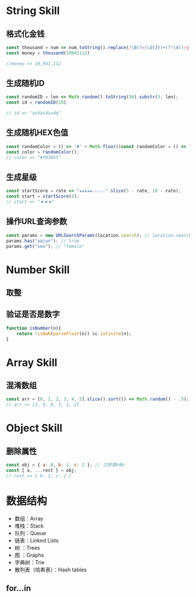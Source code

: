 # String Skill
 
## 格式化金钱
```javascript
const thousand = num => num.toString().replace(/\B(?=(\d{3})+(?!\d))/g, '');
const money = thousand(19941112)

//money => 19,941,112
```

## 生成随机ID
```javascript
const randomID = len => Math.random().toString(36).substr(3, len);
const id = randomID(10)

// id => "asdasdasdq"
```

## 生成随机HEX色值
```javascript	
const randomColor = () => '#' + Math.floor()const randomColor = () => "#" + Math.floor(Math.random() * 0xffffff).toString(16).padEnd(6, "0");
const color = randomColor();
// color => "#f03665"
```

## 生成星级
```javascript
const startScore = rate => "★★★★★☆☆☆☆☆".slice(5 - rate, 10 - rate);
const start = startScore(3);
// start => "★★★"
```

## 操作URL查询参数
```javascript	
const params = new URLSearchParams(location.search); // location.search = "?name=yajun&sex=female"
params.has("yajun"); // true
params.get("sex"); // "female"
```

# Number Skill

## 取整


## 验证是否是数字
```javascript
function isNumber(n){
    return !isNaN(parseFloat(n)) && isFinite(n);
}
```
# Array Skill

## 混淆数组

```javascript
const arr = [0, 1, 2, 3, 4, 5].slice().sort(() => Math.random() - .5); // 0-1 => -0.5-+0.5
// arr => [3, 4, 0, 5, 1, 2]
```


# Object Skill

## 删除属性
```javascript
const obj = { a: 0, b: 1, c: 2 }; // 只想拿b和c
const { a, ...rest } = obj;
// rest => { b: 1, c: 2 }
```




# 数据结构

+ 数组：Array
+ 堆栈：Stack
+ 队列：Queue
+ 链表：Linked Lists
+ 树  ：Trees
+ 图  ：Graphs
+ 字典树：Trie
+ 散列表（哈希表）：Hash tables

## for...in
